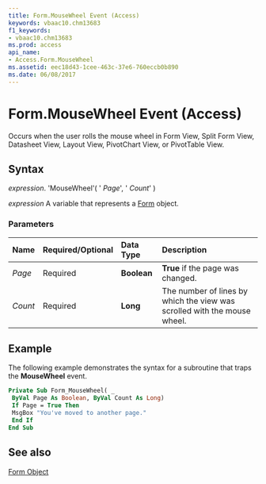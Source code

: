 ```yaml
---
title: Form.MouseWheel Event (Access)
keywords: vbaac10.chm13683
f1_keywords:
- vbaac10.chm13683
ms.prod: access
api_name:
- Access.Form.MouseWheel
ms.assetid: eec18d43-1cee-463c-37e6-760eccb0b890
ms.date: 06/08/2017
---
```



# Form.MouseWheel Event (Access)

Occurs when the user rolls the mouse wheel in Form View, Split Form View, Datasheet View, Layout View, PivotChart View, or PivotTable View.


## Syntax

 _expression_. 'MouseWheel'( ' _Page_', ' _Count_' )

 _expression_ A variable that represents a [Form](./Access.Form.md) object.


### Parameters



|**Name**|**Required/Optional**|**Data Type**|**Description**|
|:-----|:-----|:-----|:-----|
| _Page_|Required|**Boolean**|**True** if the page was changed.|
| _Count_|Required|**Long**|The number of lines by which the view was scrolled with the mouse wheel.|

## Example

The following example demonstrates the syntax for a subroutine that traps the  **MouseWheel** event.


```vb
Private Sub Form_MouseWheel( _ 
 ByVal Page As Boolean, ByVal Count As Long) 
 If Page = True Then 
 MsgBox "You've moved to another page." 
 End If 
End Sub
```


## See also


[Form Object](Access.Form.md)

